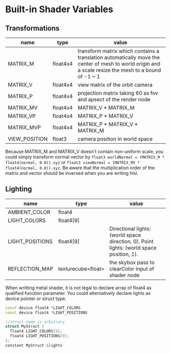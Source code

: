 # Built-in Shader Variables

## Transformations
|  name | type  | value
|  ----  | ----  | ---- |
| MATRIX_M | float4x4 | transform matrix which contains a translation automatically move the center of mesh to world origin and a scale resize the mesh to a bound of -1 ~ 1
| MATRIX_V | float4x4 | view matrix of the orbit camera
| MATRIX_P | float4x4 | projection matrix taking 60 as fov and apsect of the render node
| MATRIX_MV | float4x4 | MATRIX_V * MATRIX_M
| MATRIX_VP | float4x4 | MATRIX_P * MATRIX_V
| MATRIX_MVP | float4x4 | MATRIX_P * MATRIX_V * MATRIX_M
| VIEW_POSITION | float3 | camera position in world space

Because MATRIX_M and MATRIX_V doesn't contain non-uniform scale, you could simply transform normal vector by `float3 worldNormal = (MATRIX_M * float4(normal, 0.0)).xyz` or `float3 viewNormal = (MATRIX_MV * float4(normal, 0.0)).xyz`. Be aware that the multiplication order of the matrix and vector should be inversed when you are writing hlsl.

## Lighting
| name | type | value
| ---- | ---- | ---- |
| AMBIENT_COLOR | float4 | 
| LIGHT_COLORS | float4[9] | 
| LIGHT_POSITIONS | float4[9] | Directional lights: (world space direction, 0). Point lights: (world space position, 1).
| REFLECTION_MAP | texturecube\<float\> | the skybox pass to clearColor input of shader node

When writting metal shader, it is not legal to declare array of float4 as qualified function parameter. You could alternatively declare lights as device pointer or struct type.

```cpp
const device float4 *LIGHT_COLORS
const device float4 *LIGHT_POSITIONS
```

```cpp
//struct name is arbitrary
struct MyStruct {
  float4 LIGHT_COLORS[9];
  float4 LIGHT_POSITIONS[9];
};
constant MyStruct &lights
```
